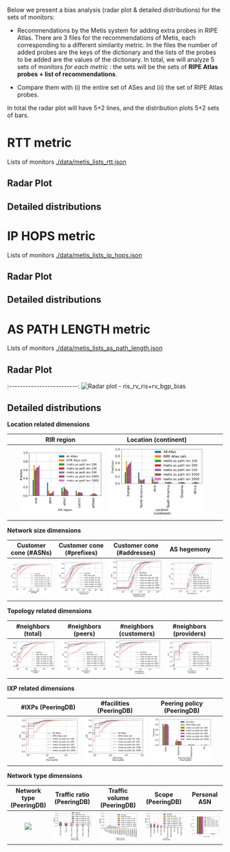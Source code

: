 Below we present a bias analysis (radar plot & detailed distributions) for the sets of monitors:

- Recommendations by the Metis system for adding extra probes in RIPE Atlas. There are 3 files for the recommendations of Metis, each corresponding to a different similarity metric. In the files the number of added probes are the keys of the dictionary and the lists of the probes to be added are the values of the dictionary. In total, we will analyze 5 sets of monitors _for each metric_ : the sets will be the sets of **RIPE Atlas probes + list of recommendations**.

- Compare them with (i) the entire set of ASes and (ii) the set of RIPE Atlas probes. 

In total the radar plot will have 5+2 lines, and the distribution plots 5+2 sets of bars.

# RTT metric
Lists of monitors  [./data/metis_lists_rtt.json](./data/metis_lists_rtt.json)

## Radar Plot

## Detailed distributions



# IP HOPS metric
Lists of monitors  [./data/metis_lists_ip_hops.json](./data/metis_lists_ip_hops.json)

## Radar Plot

## Detailed distributions



# AS PATH LENGTH metric
Lists of monitors  [./data/metis_lists_as_path_length.json](./data/metis_lists_as_path_length.json)

## Radar Plot
:-------------------------:
![Radar plot - ris_rv_ris+rv_bgp_bias](./figures/METIS_as_paths_lengths/fig_radar_all_metis_Atla_ASpathlen.png?raw=true) 
## Detailed distributions

**Location related dimensions**

&nbsp;|RIR region|Location (continent)|&nbsp;| &nbsp;
:---:|:---:|:---:|:---:|:---:
&nbsp; |![](./figures/METIS_as_paths_lengths/Fig_Histogram_AS_rank_source_metis_aspathlen.png?raw=true)| ![](./figures/METIS_as_paths_lengths/Fig_Histogram_AS_rank_continent_metis_aspathlen.png?raw=true)|&nbsp;|&nbsp;


**Network size dimensions**

Customer cone (#ASNs) | Customer cone (#prefixes) | Customer cone (#addresses) | AS hegemony | &nbsp;
:---:|:---:|:---:|:---:|:---:
![](./figures/METIS_as_paths_lengths/Fig_CDF_AS_rank_numberAsns_metis_aspathlen.png?raw=true)|![](./figures/METIS_as_paths_lengths/Fig_CDF_AS_rank_numberPrefixes_metis_aspathlen.png?raw=true)|![](./figures/METIS_as_paths_lengths/Fig_CDF_AS_rank_numberAddresses_metis_aspathlen.png?raw=true)|![](./figures/METIS_as_paths_lengths/Fig_CDF_AS_hegemony_metis_aspathlen.png?raw=true)|&nbsp;


**Topology related dimensions**

#neighbors (total)|#neighbors (peers)|#neighbors (customers)|#neighbors (providers)|&nbsp;
:---:|:---:|:---:|:---:|:---:
![](./figures/METIS_as_paths_lengths/Fig_CDF_AS_rank_total_metis_aspathlen.png?raw=true)|![](./figures/METIS_as_paths_lengths/Fig_CDF_AS_rank_peer_metis_aspathlen.png?raw=true)|![](./figures/METIS_as_paths_lengths/Fig_CDF_AS_rank_customer_metis_aspathlen.png?raw=true)|![](./figures/METIS_as_paths_lengths/Fig_CDF_AS_rank_provider_metis_aspathlen.png?raw=true)|&nbsp;



**IXP related dimensions**

&nbsp;|#IXPs (PeeringDB)|#facilities (PeeringDB)|Peering policy (PeeringDB)|&nbsp;
:---:|:---:|:---:|:---:|:---:
&nbsp;|![](./figures/METIS_as_paths_lengths/Fig_CDF_peeringDB_ix_count_metis_aspathlen.png?raw=true)|![](./figures/METIS_as_paths_lengths/Fig_CDF_peeringDB_fac_count_metis_aspathlen.png?raw=true)|![](./figures/METIS_as_paths_lengths/Fig_Histogram_peeringDB_policy_general_metis_aspathlen.png?raw=true)|&nbsp;


**Network type dimensions**

Network type (PeeringDB)|Traffic ratio (PeeringDB)|Traffic volume (PeeringDB)|Scope (PeeringDB)|Personal ASN
:---:|:---:|:---:|:---:|:---:
![](./figures/METIS_as_paths_lengths/Fig_Histogram_peeringDB_info_type.png?raw=true)|![](./figures/METIS_as_paths_lengths/Fig_Histogram_peeringDB_info_ratio_metis_aspathlen.png?raw=true)|![](./figures/METIS_as_paths_lengths/Fig_Histogram_peeringDB_info_traffic_metis_aspathlen.png?raw=true)|![](./figures/METIS_as_paths_lengths/Fig_Histogram_peeringDB_info_scope_metis_aspathlen.png?raw=true)|![](./figures/METIS_as_paths_lengths/Fig_Histogram_is_personal_AS_metis_aspathlen.png?raw=true)
